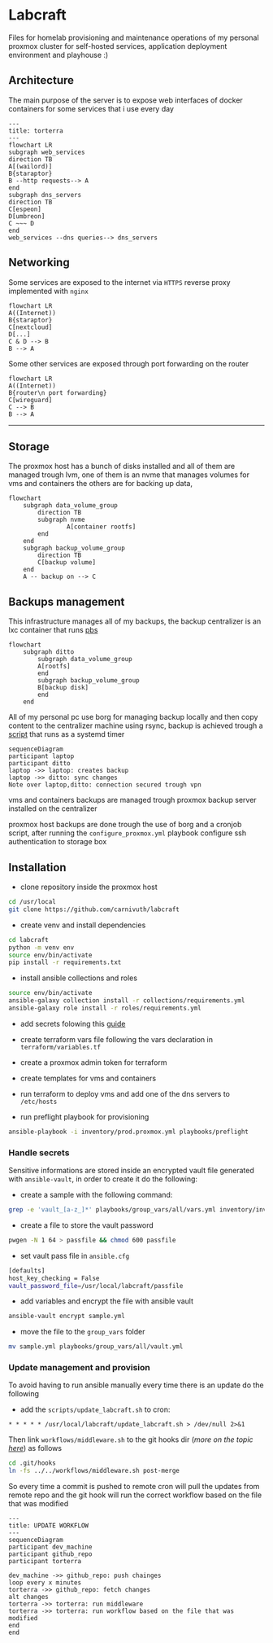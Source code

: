 # Labcraft

Files for homelab provisioning and maintenance operations of my personal proxmox cluster for self-hosted services, application deployment environment and playhouse :)

## Architecture

The main purpose of the server is to expose web interfaces of docker containers for some services that i use every day

```mermaid
---
title: torterra
---
flowchart LR
subgraph web_services
direction TB
A[(wailord)]
B{staraptor}
B --http requests--> A
end
subgraph dns_servers
direction TB
C[espeon]
D[umbreon]
C ~~~ D
end
web_services --dns queries--> dns_servers
```

## Networking

Some services are exposed to the internet via `HTTPS` reverse proxy implemented with `nginx`

```mermaid
flowchart LR
A((Internet))
B{staraptor}
C[nextcloud]
D[...]
C & D --> B
B --> A
```

Some other services are exposed through port forwarding on the router

```mermaid
flowchart LR
A((Internet))
B{router\n port forwarding}
C[wireguard]
C --> B
B --> A
```

****
## Storage

The proxmox host has a bunch of disks installed and all of them are managed trough lvm, one of them is an nvme that manages volumes for vms and containers the others are for backing up data,

```mermaid
flowchart
	subgraph data_volume_group
		direction TB
		subgraph nvme
				A[container rootfs]
		end
	end
	subgraph backup_volume_group
	    direction TB
		C[backup volume]
	end
	A -- backup on --> C
```

## Backups management

This infrastructure manages all of my backups, the backup centralizer is an lxc container that runs [pbs](https://www.proxmox.com/en/products/proxmox-backup-server/overview)

```mermaid
flowchart
    subgraph ditto
		subgraph data_volume_group
        A[rootfs]
		end
		subgraph backup_volume_group
        B[backup disk]
		end
    end
```

All of my personal pc use borg for managing backup locally and then copy content to the centralizer machine using rsync, backup is achieved trough a [script](https://github.com/carnivuth/scripts/blob/main/bin/backup.sh) that runs as a systemd timer

```mermaid
sequenceDiagram
participant laptop
participant ditto
laptop ->> laptop: creates backup
laptop ->> ditto: sync changes
Note over laptop,ditto: connection secured trough vpn
```

vms and containers backups are managed trough proxmox backup server installed on the centralizer

proxmox host backups are done trough the use of borg and a cronjob script, after running the `configure_proxmox.yml` playbook configure ssh authentication to storage box

## Installation

- clone repository inside the proxmox host

```bash
cd /usr/local
git clone https://github.com/carnivuth/labcraft
```

- create venv and install dependencies

```bash
cd labcraft
python -m venv env
source env/bin/activate
pip install -r requirements.txt
```

- install ansible collections and roles

```bash
source env/bin/activate
ansible-galaxy collection install -r collections/requirements.yml
ansible-galaxy role install -r roles/requirements.yml
```

- add secrets folowing this [guide](readme.md#HANDLE%20SECRETS)
- create terraform vars file following the vars declaration in `terraform/variables.tf`

- create a proxmox admin token for terraform

- create templates for vms and containers

- run terraform to deploy vms and add one of the dns servers to `/etc/hosts`

- run preflight playbook for provisioning

```bash
ansible-playbook -i inventory/prod.proxmox.yml playbooks/preflight
```

### Handle secrets

Sensitive informations are stored inside an encrypted vault file generated with `ansible-vault`, in order to create it do the following:

- create a  sample with the following command:

```bash
grep -e 'vault_[a-z_]*' playbooks/group_vars/all/vars.yml inventory/inventory.proxmox.yml  -ho > sample.yml
```

- create a file to store the vault password

```bash
pwgen -N 1 64 > passfile && chmod 600 passfile
```

- set vault pass file in `ansible.cfg`

```bash
[defaults]
host_key_checking = False
vault_password_file=/usr/local/labcraft/passfile
```

- add variables and encrypt the file with ansible vault

```bash
ansible-vault encrypt sample.yml
```

- move the file to the `group_vars` folder

```bash
mv sample.yml playbooks/group_vars/all/vault.yml
```

### Update management and provision

To avoid having to run ansible manually every time there is an update do the following

- add the `scripts/update_labcraft.sh` to cron:

```cron
* * * * * /usr/local/labcraft/update_labcraft.sh > /dev/null 2>&1
```

Then link `workflows/middleware.sh` to the git hooks dir (*more on the topic [here](https://carnivuth.github.io/TIL/pages/git_github/GIT_HOOKS)*) as follows

```bash
cd .git/hooks
ln -fs ../../workflows/middleware.sh post-merge
```

So every time a commit is pushed to remote cron will pull the updates from remote repo and the git hook will run the correct workflow based on the file that was modified

```mermaid
---
title: UPDATE WORKFLOW
---
sequenceDiagram
participant dev_machine
participant github_repo
participant torterra

dev_machine ->> github_repo: push chainges
loop every x minutes
torterra ->> github_repo: fetch changes
alt changes
torterra ->> torterra: run middleware
torterra ->> torterra: run workflow based on the file that was modified
end
end
```
